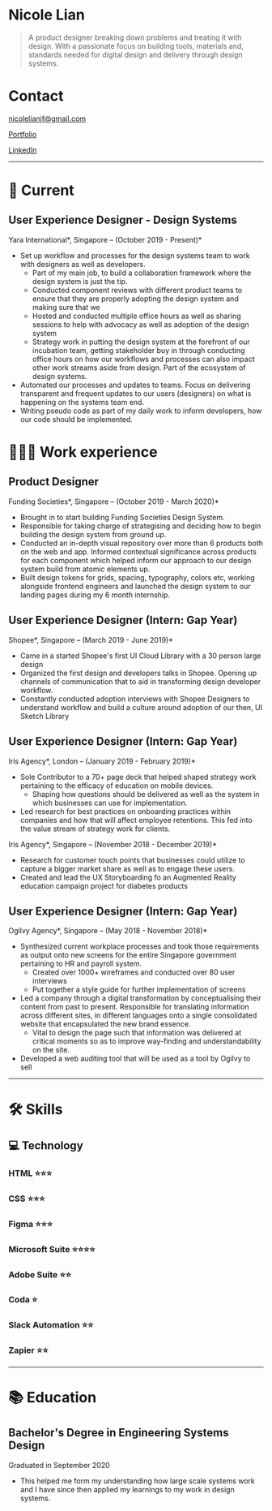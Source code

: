 # Nicole Lian

> A product designer breaking down problems and treating it with design. With a  passionate focus on building tools, materials and, standards needed for digital design and delivery through design systems.

# Contact

nicolelianjf@gmail.com

 [Portfolio](https://nicolelianjf.gitbook.io/wherenic/)

 [LinkedIn](https://www.linkedin.com/in/wherenic/)

---

# 📌 Current

## User Experience Designer - Design Systems

Yara International*, Singapore – (October 2019 - Present)*

- Set up workflow and processes for the design systems team to work with designers as well as developers.
    - Part of my main job, to build a collaboration framework where the design system is just the tip.
    - Conducted component reviews with different product teams to ensure that they are properly adopting the design system and making sure that we
    - Hosted and conducted multiple office hours as well as sharing sessions to help with advocacy as well as adoption of the design system
    - Strategy work in putting the design system at the forefront of our incubation team, getting stakeholder buy in through conducting office hours on how our workflows and processes can also impact other work streams aside from design. Part of the ecosystem of design systems.
- Automated our processes and updates to teams. Focus on delivering transparent and frequent updates to our users (designers) on what is happening on the systems team end.
- Writing pseudo code as part of my daily work to inform developers, how our code should be implemented.

# **👩🏻‍💻** Work experience

## Product Designer

Funding Societies*, Singapore – (October 2019 - March 2020)*

- Brought in to start building Funding Societies Design System.
- Responsible for taking charge of strategising and deciding how to begin building the design system from ground up.
- Conducted an in-depth visual repository over more than 6 products both on the web and app. Informed contextual significance across products for each component which helped inform our approach to our design system build from atomic elements up.
- Built design tokens for grids, spacing, typography, colors etc, working alongside frontend engineers and launched the design system to our landing pages during my 6 month internship.

## User Experience Designer (Intern: Gap Year)

Shopee*, Singapore – (March 2019 - June 2019)*

- Came in a started Shopee's first UI Cloud Library with a 30 person large design
- Organized the first design and developers talks in Shopee. Opening up channels of communication that to aid in transforming design developer workflow.
- Constantly conducted adoption interviews with Shopee Designers to understand workflow and build a culture around adoption of our then, UI Sketch Library

## User Experience Designer (Intern: Gap Year)

Iris Agency*, London – (January 2019 - February 2019)*

- Sole Contributor to a 70+ page deck that helped shaped strategy work pertaining to the efficacy of education on mobile devices.
    - Shaping how questions should be delivered as well as the system in which businesses can use for implementation.
- Led research for best practices on onboarding practices within companies and how that will affect employee retentions. This fed into the value stream of strategy work for clients.

Iris Agency*, Singapore – (November 2018 - December 2019)*

- Research for customer touch points that businesses could utilize to capture a bigger market share as well as to engage these users.
- Created and lead the UX Storyboarding fo an Augmented Reality education campaign project for diabetes products

## User Experience Designer (Intern: Gap Year)

Ogilvy Agency*, Singapore – (May 2018 - November 2018)*

- Synthesized current workplace processes and took those requirements as output onto new screens for the entire Singapore government pertaining to HR and payroll system.
    - Created over 1000+ wireframes and conducted over 80 user interviews
    - Put together a style guide for further implementation of screens
- Led a company through a digital transformation by conceptualising their content from past to present. Responsible for translating information across different sites, in different languages onto a single consolidated website that encapsulated the new brand essence.
    - Vital to design the page such that information was delivered at critical moments so as to improve way-finding and understandability on the site.
- Developed a web auditing tool that will be used as a tool by Ogilvy to sell

---

# 🛠 Skills

## 💻 Technology

### HTML ⭐️⭐️⭐️

### CSS ⭐️⭐️⭐️

### Figma ⭐️⭐️⭐️

### Microsoft Suite ⭐️⭐️⭐️⭐️

### Adobe Suite ⭐️⭐️

### Coda ⭐️

### Slack Automation ⭐️⭐️

### Zapier ⭐️⭐️

---

# 📚 Education

## **Bachelor's Degree in Engineering Systems Design**

Graduated in September 2020

- This helped me form my understanding how large scale systems work and I have since then applied my learnings to my work in design systems.
